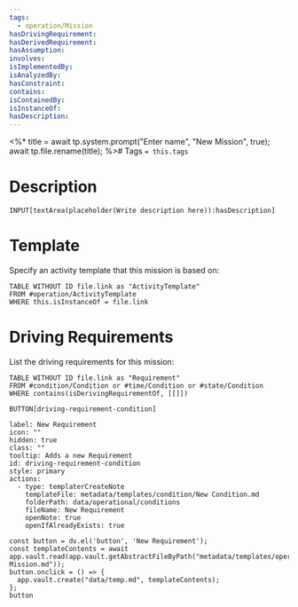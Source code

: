 ```yaml
---
tags:
  - operation/Mission
hasDrivingRequirement:
hasDerivedRequirement:
hasAssumption:
involves:
isImplementedBy:
isAnalyzedBy:
hasConstraint:
contains:
isContainedBy:
isInstanceOf:
hasDescription:
---
```

<%* 
title = await tp.system.prompt("Enter name", "New Mission", true);  
await tp.file.rename(title);
%># Tags
`= this.tags`

# Description
```meta-bind
INPUT[textArea(placeholder(Write description here)):hasDescription]
```

# Template
Specify an activity template that  this mission is based on:
```dataview
TABLE WITHOUT ID file.link as "ActivityTemplate"
FROM #operation/ActivityTemplate 
WHERE this.isInstanceOf = file.link
```
# Driving Requirements
List the driving requirements for this mission:
```dataview
TABLE WITHOUT ID file.link as "Requirement"
FROM #condition/Condition or #time/Condition or #state/Condition 
WHERE contains(isDerivingRequirementOf, [[]])
```

`BUTTON[driving-requirement-condition]`

```meta-bind-button
label: New Requirement
icon: ""
hidden: true
class: ""
tooltip: Adds a new Requirement
id: driving-requirement-condition
style: primary
actions:
  - type: templaterCreateNote
    templateFile: metadata/templates/condition/New Condition.md
    folderPath: data/operational/conditions
    fileName: New Requirement
    openNote: true
    openIfAlreadyExists: true
```

```dataviewjs
const button = dv.el('button', 'New Requirement');
const templateContents = await app.vault.read(app.vault.getAbstractFileByPath("metadata/templates/operation/New Mission.md"));
button.onclick = () => { 
  app.vault.create("data/temp.md", templateContents);
}; 
button
```